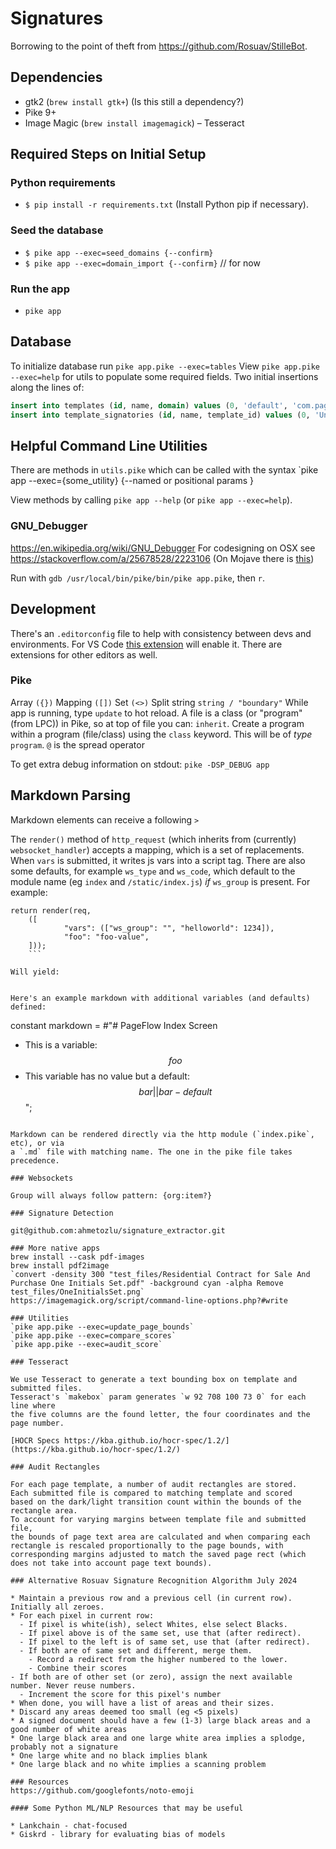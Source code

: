 # Signatures

Borrowing to the point of theft from https://github.com/Rosuav/StilleBot.

## Dependencies

- gtk2 (`brew install gtk+`)  (Is this still a dependency?)
- Pike 9+
- Image Magic (`brew install imagemagick`)
– Tesseract

## Required Steps on Initial Setup

### Python requirements
* `$ pip install -r requirements.txt` (Install Python pip if necessary).

### Seed the database
* `$ pike app --exec=seed_domains {--confirm}`
* `$ pike app --exec=domain_import {--confirm}` // for now

### Run the app
* `pike app`


## Database
To initialize database run `pike app.pike --exec=tables`
View `pike app.pike --exec=help` for utils to populate some required fields.
Two initial insertions along the lines of:
```sql
insert into templates (id, name, domain) values (0, 'default', 'com.pageflow.');
insert into template_signatories (id, name, template_id) values (0, 'Unspecified', 0)
```

## Helpful Command Line Utilities

There are methods in `utils.pike` which can be called with the syntax `pike app --exec={some_utility} {--named or positional params }

View methods by calling `pike app --help` (or `pike app --exec=help`).

### GNU_Debugger
https://en.wikipedia.org/wiki/GNU_Debugger
For codesigning on OSX see https://stackoverflow.com/a/25678528/2223106
(On Mojave there is [this](https://timnash.co.uk/getting-gdb-to-semi-reliably-work-on-mojave-macos/))

Run with `gdb /usr/local/bin/pike/bin/pike app.pike`, then `r`.

## Development

There's an `.editorconfig` file to help with consistency between devs and environments.
For VS Code [this extension](https://marketplace.visualstudio.com/items?itemName=EditorConfig.EditorConfig) will enable it.
There are extensions for other editors as well.

### Pike

Array `({})`
Mapping `([])`
Set `(<>)`
Split string `string / "boundary"`
While app is running, type `update` to hot reload.
A file is a class (or "program" (from LPC)) in Pike, so at top of file you can: `inherit`.
Create a program within a program (file/class) using the `class` keyword. This will be of _type_ `program`.
`@` is the spread operator

To get extra debug information on stdout: `pike -DSP_DEBUG app`

## Markdown Parsing

Markdown elements can receive a following  `> `

The `render()` method of `http_request` (which inherits from (currently) `websocket_handler`) accepts
a mapping, which is a set of replacements.
When `vars` is submitted, it writes js vars into a script tag.
There are also some defaults, for example `ws_type` and `ws_code`, which
default to the module name (eg `index` and `/static/index.js`) _if_ `ws_group` is
present.
For example:
```
return render(req,
	([
			"vars": (["ws_group": "", "helloworld": 1234]),
			"foo": "foo-value",
	]));
	```

Will yield:
```
<script>let helloworld = 1234;
let ws_group = "";
let ws_type = "index";
let ws_code = "/static/index.js";
let ws_sync = null; import('/static/ws_sync.js?mtime=1711459399').then(m => ws_sync = m);</script>
```

Here's an example markdown with additional variables (and defaults) defined:

```
constant markdown = #"# PageFlow Index Screen

* This is a variable: $$foo$$
* This variable has no value but a default: $$bar||bar-default$$
";
```

Markdown can be rendered directly via the http module (`index.pike`, etc), or via
a `.md` file with matching name. The one in the pike file takes precedence.

### Websockets

Group will always follow pattern: {org:item?}

### Signature Detection

git@github.com:ahmetozlu/signature_extractor.git

### More native apps
brew install --cask pdf-images
brew install pdf2image
`convert -density 300 "test_files/Residential Contract for Sale And Purchase One Initials Set.pdf" -background cyan -alpha Remove test_files/OneInitialsSet.png`
https://imagemagick.org/script/command-line-options.php?#write

### Utilities
`pike app.pike --exec=update_page_bounds`
`pike app.pike --exec=compare_scores`
`pike app.pike --exec=audit_score`

### Tesseract

We use Tesseract to generate a text bounding box on template and submitted files.
Tesseract's `makebox` param generates `w 92 708 100 73 0` for each line where
the five columns are the found letter, the four coordinates and the page number.

[HOCR Specs https://kba.github.io/hocr-spec/1.2/](https://kba.github.io/hocr-spec/1.2/)

### Audit Rectangles

For each page template, a number of audit rectangles are stored.
Each submitted file is compared to matching template and scored
based on the dark/light transition count within the bounds of the
rectangle area.
To account for varying margins between template file and submitted file,
the bounds of page text area are calculated and when comparing each
rectangle is rescaled proportionally to the page bounds, with
corresponding margins adjusted to match the saved page rect (which
does not take into account page text bounds).

### Alternative Rosuav Signature Recognition Algorithm July 2024

* Maintain a previous row and a previous cell (in current row). Initially all zeroes.
* For each pixel in current row:
  - If pixel is white(ish), select Whites, else select Blacks.
  - If pixel above is of the same set, use that (after redirect).
  - If pixel to the left is of same set, use that (after redirect).
  - If both are of same set and different, merge them.
    - Record a redirect from the higher numbered to the lower.
    - Combine their scores
- If both are of other set (or zero), assign the next available number. Never reuse numbers.
  - Increment the score for this pixel's number
* When done, you will have a list of areas and their sizes.
* Discard any areas deemed too small (eg <5 pixels)
* A signed document should have a few (1-3) large black areas and a good number of white areas
* One large black area and one large white area implies a splodge, probably not a signature
* One large white and no black implies blank
* One large black and no white implies a scanning problem

### Resources
https://github.com/googlefonts/noto-emoji

#### Some Python ML/NLP Resources that may be useful

* Lankchain - chat-focused
* Giskrd - library for evaluating bias of models
